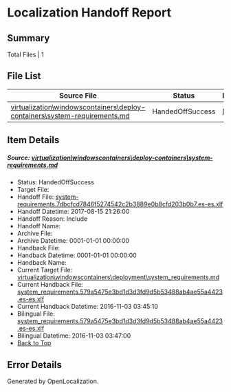 # <a name='report-top'></a> Localization Handoff Report

## Summary
 Total Files | 1

## File List
 Source File | Status | Details 
 ----------- | ------ | ------- 
 [virtualization\windowscontainers\deploy-containers\system-requirements.md](https://github.com/Microsoft/Virtualization-Documentation-Private/blob/9d38a9e94227d19df2777b279adf0a8b2ff9a9ea/virtualization/windowscontainers/deploy-containers/system-requirements.md) | HandedOffSuccess | [Details](#35b05dcb5a82764b2c0b6fe4e39aa35772840ca4292)

## Item Details
##### <a name='35b05dcb5a82764b2c0b6fe4e39aa35772840ca4292'></a> Source: [virtualization\windowscontainers\deploy-containers\system-requirements.md](https://github.com/Microsoft/Virtualization-Documentation-Private/blob/9d38a9e94227d19df2777b279adf0a8b2ff9a9ea/virtualization/windowscontainers/deploy-containers/system-requirements.md)
* Status: HandedOffSuccess
* Target File: 
* Handoff File: [system-requirements.7dbcfcd7846f5274542c2b3889e0b8cfd203b0b7.es-es.xlf](https://github.com/MicrosoftDocs/Virtualization-Documentation-Private.handoff/blob/dc35f0ea1c8da688d4bf036dadac0c6b9678db25/ol-handoff/MicrosoftDocs/Virtualization-Documentation-Private.es-es/live/system-requirements.7dbcfcd7846f5274542c2b3889e0b8cfd203b0b7.es-es.xlf)
* Handoff Datetime: 2017-08-15 21:26:00
* Handoff Reason: Include
* Handoff Name: 
* Archive File: 
* Archive Datetime: 0001-01-01 00:00:00
* Handback File: 
* Handback Datetime: 0001-01-01 00:00:00
* Handback Name: 
* Current Target File: [virtualization\windowscontainers\deployment\system_requirements.md](https://github.com/MicrosoftDocs/Virtualization-Documentation-Private.es-es/blob/0c8dd09e0b31fcce1f45d10a2070a4c8298e1884/virtualization/windowscontainers/deployment/system_requirements.md)
* Current Handback File: [system_requirements.579a5475e3bd1d3d3fd9d5b53488ab4ae55a4423.es-es.xlf](https://github.com/MicrosoftDocs/Virtualization-Documentation-Private.handback/blob/fc3bd3839320df82cda5cbaed6c9c91dd65a3b80/ol-handback/Microsoft/Virtualization-Documentation-Private.es-es/live/system_requirements.579a5475e3bd1d3d3fd9d5b53488ab4ae55a4423.es-es.xlf)
* Current Handback Datetime: 2016-11-03 03:45:10
* Bilingual File: [system_requirements.579a5475e3bd1d3d3fd9d5b53488ab4ae55a4423.es-es.xlf](https://github.com/MicrosoftDocs/Virtualization-Documentation-Private.handback/blob/fc3bd3839320df82cda5cbaed6c9c91dd65a3b80/ol-handback/Microsoft/Virtualization-Documentation-Private.es-es/live/system_requirements.579a5475e3bd1d3d3fd9d5b53488ab4ae55a4423.es-es.xlf)
* Bilingual Datetime: 2016-11-03 03:47:00
* [Back to Top](#report-top)


## Error Details

Generated by OpenLocalization.
